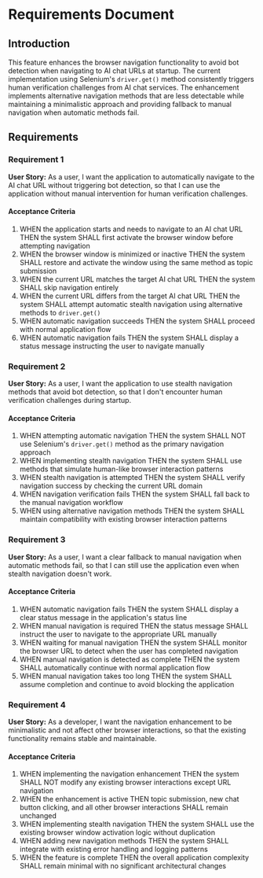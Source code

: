# Requirements Document

## Introduction

This feature enhances the browser navigation functionality to avoid bot detection when navigating to AI chat URLs at startup. The current implementation using Selenium's `driver.get()` method consistently triggers human verification challenges from AI chat services. The enhancement implements alternative navigation methods that are less detectable while maintaining a minimalistic approach and providing fallback to manual navigation when automatic methods fail.

## Requirements

### Requirement 1

**User Story:** As a user, I want the application to automatically navigate to the AI chat URL without triggering bot detection, so that I can use the application without manual intervention for human verification challenges.

#### Acceptance Criteria

1. WHEN the application starts and needs to navigate to an AI chat URL THEN the system SHALL first activate the browser window before attempting navigation
2. WHEN the browser window is minimized or inactive THEN the system SHALL restore and activate the window using the same method as topic submission
3. WHEN the current URL matches the target AI chat URL THEN the system SHALL skip navigation entirely
4. WHEN the current URL differs from the target AI chat URL THEN the system SHALL attempt automatic stealth navigation using alternative methods to `driver.get()`
5. WHEN automatic navigation succeeds THEN the system SHALL proceed with normal application flow
6. WHEN automatic navigation fails THEN the system SHALL display a status message instructing the user to navigate manually

### Requirement 2

**User Story:** As a user, I want the application to use stealth navigation methods that avoid bot detection, so that I don't encounter human verification challenges during startup.

#### Acceptance Criteria

1. WHEN attempting automatic navigation THEN the system SHALL NOT use Selenium's `driver.get()` method as the primary navigation approach
2. WHEN implementing stealth navigation THEN the system SHALL use methods that simulate human-like browser interaction patterns
3. WHEN stealth navigation is attempted THEN the system SHALL verify navigation success by checking the current URL domain
4. WHEN navigation verification fails THEN the system SHALL fall back to the manual navigation workflow
5. WHEN using alternative navigation methods THEN the system SHALL maintain compatibility with existing browser interaction patterns

### Requirement 3

**User Story:** As a user, I want a clear fallback to manual navigation when automatic methods fail, so that I can still use the application even when stealth navigation doesn't work.

#### Acceptance Criteria

1. WHEN automatic navigation fails THEN the system SHALL display a clear status message in the application's status line
2. WHEN manual navigation is required THEN the status message SHALL instruct the user to navigate to the appropriate URL manually
3. WHEN waiting for manual navigation THEN the system SHALL monitor the browser URL to detect when the user has completed navigation
4. WHEN manual navigation is detected as complete THEN the system SHALL automatically continue with normal application flow
5. WHEN manual navigation takes too long THEN the system SHALL assume completion and continue to avoid blocking the application

### Requirement 4

**User Story:** As a developer, I want the navigation enhancement to be minimalistic and not affect other browser interactions, so that the existing functionality remains stable and maintainable.

#### Acceptance Criteria

1. WHEN implementing the navigation enhancement THEN the system SHALL NOT modify any existing browser interactions except URL navigation
2. WHEN the enhancement is active THEN topic submission, new chat button clicking, and all other browser interactions SHALL remain unchanged
3. WHEN implementing stealth navigation THEN the system SHALL use the existing browser window activation logic without duplication
4. WHEN adding new navigation methods THEN the system SHALL integrate with existing error handling and logging patterns
5. WHEN the feature is complete THEN the overall application complexity SHALL remain minimal with no significant architectural changes